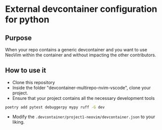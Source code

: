 # External devcontainer configuration for python
## Purpose
When your repo contains a generic devcontainer and you want to use NeoVim within the container and without impacting the other contributors.

## How to use it
- Clone this repository
- Inside the folder "devcontainer-multirepo-nvim-vscode", clone your project.
- Ensure that your project contains all the necessary development tools
```sh
poetry add pytest debuggerpy mypy ruff -G dev
```
- Modify the `.devcontainer/project1-neovim/devcontainer.json` to your liking.

